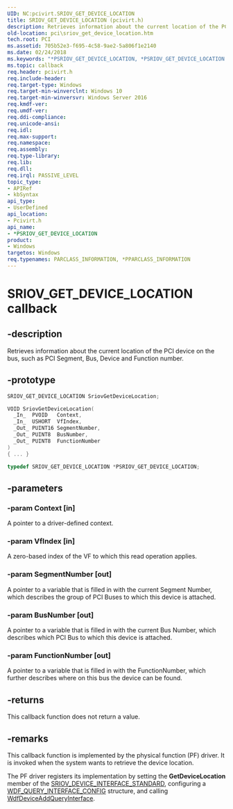 ```yaml
---
UID: NC:pcivirt.SRIOV_GET_DEVICE_LOCATION
title: SRIOV_GET_DEVICE_LOCATION (pcivirt.h)
description: Retrieves information about the current location of the PCI device on the bus, such as PCI Segment, Bus, Device and Function number.
old-location: pci\sriov_get_device_location.htm
tech.root: PCI
ms.assetid: 705b52e3-f695-4c58-9ae2-5a806f1e2140
ms.date: 02/24/2018
ms.keywords: "*PSRIOV_GET_DEVICE_LOCATION, *PSRIOV_GET_DEVICE_LOCATION callback function pointer [Buses], PCI.sriov_get_device_location, SRIOV_GET_DEVICE_LOCATION, SriovGetDeviceLocation, SriovGetDeviceLocation callback function [Buses], pcivirt/SriovGetDeviceLocation"
ms.topic: callback
req.header: pcivirt.h
req.include-header:
req.target-type: Windows
req.target-min-winverclnt: Windows 10
req.target-min-winversvr: Windows Server 2016
req.kmdf-ver:
req.umdf-ver:
req.ddi-compliance:
req.unicode-ansi:
req.idl:
req.max-support:
req.namespace:
req.assembly:
req.type-library:
req.lib:
req.dll:
req.irql: PASSIVE_LEVEL
topic_type:
- APIRef
- kbSyntax
api_type:
- UserDefined
api_location:
- Pcivirt.h
api_name:
- *PSRIOV_GET_DEVICE_LOCATION
product:
- Windows
targetos: Windows
req.typenames: PARCLASS_INFORMATION, *PPARCLASS_INFORMATION
---
```


# SRIOV_GET_DEVICE_LOCATION callback


## -description


Retrieves information about the current location of the PCI device on the bus, such as PCI Segment, Bus, Device and Function number.


## -prototype


```cpp
SRIOV_GET_DEVICE_LOCATION SriovGetDeviceLocation;

VOID SriovGetDeviceLocation(
  _In_  PVOID   Context,
  _In_  USHORT  VfIndex,
  _Out_ PUINT16 SegmentNumber,
  _Out_ PUINT8  BusNumber,
  _Out_ PUINT8  FunctionNumber
)
{ ... }

typedef SRIOV_GET_DEVICE_LOCATION *PSRIOV_GET_DEVICE_LOCATION;
```


## -parameters




### -param Context [in]

A pointer to a driver-defined context.




### -param VfIndex [in]

A zero-based index of the VF to which this read operation applies.


### -param SegmentNumber [out]

A pointer to a variable that is filled in with the current Segment Number, which describes the group of PCI Buses to which this device is attached.


### -param BusNumber [out]

A pointer to a variable that is filled in with the current Bus Number, which describes which PCI Bus to which this device is attached.


### -param FunctionNumber [out]

A pointer to a variable that is filled in with the FunctionNumber, which further describes where on this bus the device can be found.


## -returns



This callback function does not return a value.




## -remarks



This callback function is implemented by the physical function (PF) driver. It is invoked  when the system wants to retrieve the device location.

The PF driver registers its implementation by setting the <b>GetDeviceLocation</b> member of the <a href="https://msdn.microsoft.com/c71add7d-9920-4b2f-a46a-4a09a94f3900">SRIOV_DEVICE_INTERFACE_STANDARD</a>, configuring a <a href="..\wdfqueryinterface\ns-wdfqueryinterface-_wdf_query_interface_config.md">WDF_QUERY_INTERFACE_CONFIG</a> structure, and calling <a href="..\wdfqueryinterface\nf-wdfqueryinterface-wdfdeviceaddqueryinterface.md">WdfDeviceAddQueryInterface</a>.



